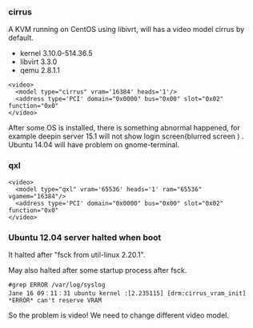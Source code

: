 ### cirrus

A KVM running on CentOS using libivrt, will has a video model cirrus by default.
- kernel 3.10.0-514.36.5
- libvirt 3.3.0
- qemu 2.8.1.1
```
<video>
  <model type="cirrus" vram='16384' heads='1'/>
  <address type='PCI' domain="0x0000" bus="0x00" slot="0x02" function="0x0"
</video>
```

After some OS is installed, there is something abnormal happened, for example deepin server 15.1 will not show login screen(blurred  screen )
. Ubuntu 14.04 will  have problem on gnome-terminal.

### qxl

```
<video>
  <model type="qxl" vram='65536' heads='1' ram="65536" vgamem="16384"/>
  <address type='PCI' domain="0x0000" bus="0x00" slot="0x02" function="0x0"
</video>
```

### Ubuntu 12.04 server halted when boot

It halted after "fsck from util-linux 2.20.1".

May also halted after some startup process after fsck.

```
#grep ERROR /var/log/syslog
Jane 16 09：11：31 ubuntu kernel :[2.235115] [drm:cirrus_vram_init] *ERROR* can't reserve VRAM
```

So the problem  is video! We need to change different video model.
